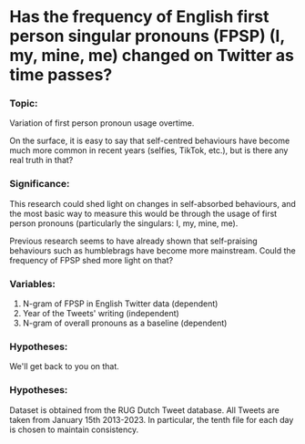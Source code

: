 # Has the frequency of English first person singular pronouns (FPSP) (I, my, mine, me) changed on Twitter as time passes?

### Topic: 

Variation of first person pronoun usage overtime.

On the surface, it is easy to say that self-centred behaviours
have become much more common in recent years (selfies, TikTok, etc.),
but is there any real truth in that?

### Significance: 

This research could shed light on changes in self-absorbed behaviours,
and the most basic way to measure this would be through the usage of
first person pronouns (particularly the singulars: I, my, mine, me).

Previous research seems to have already shown that self-praising behaviours such as humblebrags have become more mainstream.
Could the frequency of FPSP shed more light on that?

### Variables:

1. N-gram of FPSP in English Twitter data (dependent)
2. Year of the Tweets' writing (independent)
3. N-gram of overall pronouns as a baseline (dependent)

### Hypotheses:

We'll get back to you on that.

### Hypotheses:

Dataset is obtained from the RUG Dutch Tweet database. All Tweets are taken from January 15th 2013-2023. In particular, the tenth file for each day is chosen to maintain consistency.
